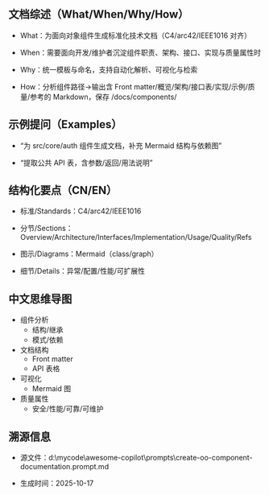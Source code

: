 ## 文档综述（What/When/Why/How）

- What：为面向对象组件生成标准化技术文档（C4/arc42/IEEE1016 对齐）

- When：需要面向开发/维护者沉淀组件职责、架构、接口、实现与质量属性时

- Why：统一模板与命名，支持自动化解析、可视化与检索

- How：分析组件路径→输出含 Front matter/概览/架构/接口表/实现/示例/质量/参考的 Markdown，保存 /docs/components/

## 示例提问（Examples）

- “为 src/core/auth 组件生成文档，补充 Mermaid 结构与依赖图”

- “提取公共 API 表，含参数/返回/用法说明”

## 结构化要点（CN/EN）

- 标准/Standards：C4/arc42/IEEE1016

- 分节/Sections：Overview/Architecture/Interfaces/Implementation/Usage/Quality/Refs

- 图示/Diagrams：Mermaid（class/graph）

- 细节/Details：异常/配置/性能/可扩展性

## 中文思维导图

- 组件分析
  - 结构/继承
  - 模式/依赖
- 文档结构
  - Front matter
  - API 表格
- 可视化
  - Mermaid 图
- 质量属性
  - 安全/性能/可靠/可维护

## 溯源信息

- 源文件：d:\mycode\awesome-copilot\prompts\create-oo-component-documentation.prompt.md

- 生成时间：2025-10-17
